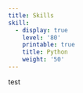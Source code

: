 ```yaml
---
title: Skills
skill:
  - display: true
    level: '80'
    printable: true
    title: Python
    weight: '50'
---
```

test
